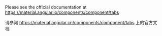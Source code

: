 Please see the official documentation at https://material.angular.io/components/component/tabs

请参阅 https://material.angular.cn/components/component/tabs 上的官方文档
